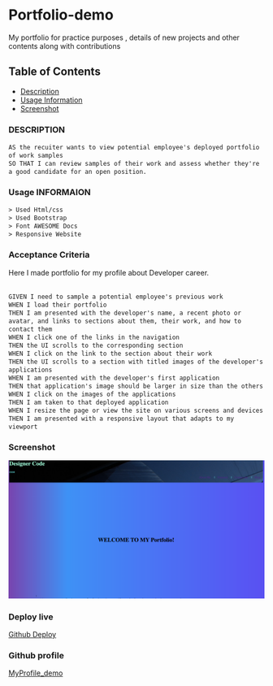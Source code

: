 # Portfolio-demo

My portfolio for practice purposes , details of new projects and other contents along with contributions

## Table of Contents

- [Description](#description)
- [Usage Information](#usage_INFORMAION)
- [Screenshot](#Screenshot)

### DESCRIPTION

```
AS the recuiter wants to view potential employee's deployed portfolio of work samples
SO THAT I can review samples of their work and assess whether they're a good candidate for an open position.
```

### Usage INFORMAION

```
> Used Html/css
> Used Bootstrap
> Font AWESOME Docs
> Responsive Website
```

### Acceptance Criteria

Here I made portfolio for my profile about Developer career.

```

GIVEN I need to sample a potential employee's previous work
WHEN I load their portfolio
THEN I am presented with the developer's name, a recent photo or avatar, and links to sections about them, their work, and how to contact them
WHEN I click one of the links in the navigation
THEN the UI scrolls to the corresponding section
WHEN I click on the link to the section about their work
THEN the UI scrolls to a section with titled images of the developer's applications
WHEN I am presented with the developer's first application
THEN that application's image should be larger in size than the others
WHEN I click on the images of the applications
THEN I am taken to that deployed application
WHEN I resize the page or view the site on various screens and devices
THEN I am presented with a responsive layout that adapts to my viewport

```

### Screenshot

![MyPortfolio](./assets/images/Screen%20Shot%202023-09-27%20at%202.26.36%20PM.png)

### Deploy live

[Github Deploy](https://bcot-code.github.io/Portfolio-demo/)

### Github profile

[MyProfile_demo](https://github.com/bcot-code/Portfolio-demo)
